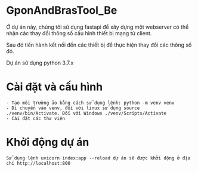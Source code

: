 ﻿# GponAndBrasTool_Be

Ở dự án này, chúng tôi sử dụng fastapi để xây dựng một webserver có thể nhận các thay đổi thông số cấu hình thiết bị mạng từ client.

Sau đó tiến hành kết nối đến các thiết bị để thực hiện thay đổi các thông số đó.

Dự án sử dụng python 3.7.x

# Cài đặt và cấu hình

    - Tạo môi trường ảo bằng cách sử dụng lệnh: python -m venv venv
    - Di chuyển vào venv, đối với linux sử dụng source ./venv/bin/Activate. Đối với Windows ./venv/Scripts/Activate
    - Cài đặt các thư viện

# Khởi động dự án

    Sử dụng lệnh uvicorn index:app --reload dự án sẽ được khởi động ở địa chỉ http://localhost:800
